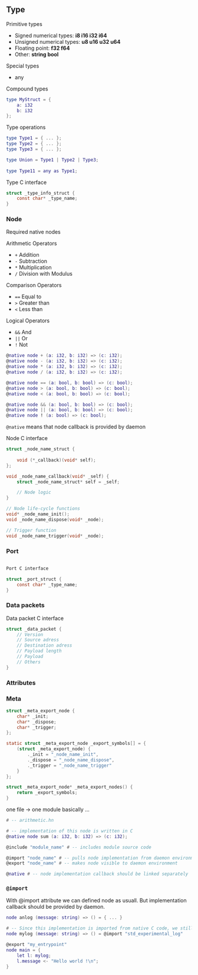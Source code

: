 ## Type

Primitive types

- Signed numerical types: **i8 i16 i32 i64**
- Unsigned numerical types: **u8 u16 u32 u64**
- Floating point: **f32 f64**
- Other: **string bool**

Special types

- any

Compound types

```lua
type MyStruct = {
    a: i32
    b: i32
};
```

Type operations
```lua
type Type1 = { ... };
type Type2 = { ... };
type Type3 = { ... };

type Union = Type1 | Type2 | Type3;
 
type Type11 = any as Type1; 
```

Type C interface

```c
struct _type_info_struct {
    const char* _type_name;
}
```

### Node

Required native nodes

Arithmetic Operators
- `+` Addition
- `-` Subtraction
- `*` Multiplication
- `/` Division with Modulus

Comparison Operators
- `==` Equal to
- `>` Greater than
- `<` Less than

Logical Operators
- `&&` And
- `||` Or
- `!` Not

```lua
@native node + (a: i32, b: i32) => (c: i32);
@native node - (a: i32, b: i32) => (c: i32);
@native node * (a: i32, b: i32) => (c: i32);
@native node / (a: i32, b: i32) => (c: i32);

@native node == (a: bool, b: bool) => (c: bool);
@native node > (a: bool, b: bool) => (c: bool);
@native node < (a: bool, b: bool) => (c: bool);

@native node && (a: bool, b: bool) => (c: bool);
@native node || (a: bool, b: bool) => (c: bool);
@native node ! (a: bool) => (c: bool);
```

```@native``` means that node callback is provided by daemon

Node C interface

```c
struct _node_name_struct {
    
    void (*_callback)(void* self);
};

void _node_name_callback(void* _self) {
    struct _node_name_struct* self = _self;

    // Node logic
}

// Node life-cycle functions
void* _node_name_init();
void _node_name_dispose(void* _node);

// Trigger function
void _node_name_trigger(void* _node);
```
### Port

```c

Port C interface

struct _port_struct {
    const char* _type_name;
}
```

### Data packets

Data packet C interface

```c
struct _data_packet {
    // Version
    // Source adress
    // Destination adress
    // Payload length
    // Payload
    // Others
}

```

### Attributes

### Meta
```c
struct _meta_export_node {
    char* _init;
    char* _dispose;
    char* _trigger;
};

static struct _meta_export_node _export_symbols[] = {
    (struct _meta_export_node) {
        ._init = "_node_name_init",
        ._dispose = "_node_name_dispose",
        ._trigger = "_node_name_trigger" 
    }
};

struct _meta_export_node* _meta_export_nodes() {
    return _export_symbols;    
}
```

one file -> one module
basically ...

```lua
# -- arithmetic.hn

# -- implementation of this node is written in C
@native node sum (a: i32, b: i32) => (c: i32);
```

```lua
@include "module_name" # -- includes module source code

@import "node_name" # -- pulls node implementation from daemon environment
@export "node_name" # -- makes node visible to daemon environment

@native # -- node implementation callback should be linked separately 
```

### ```@import```
With @import attribute we can defined node as usuall. But implementation callback should be provided by daemon.

```lua
node anlog (message: string) => () = { ... }

# -- Since this implementation is imported from native C code, we still need to specify node interface, to be able to compiles this module
node mylog (message: string) => () = @import "std_experimental_log"

@export "my_entrypoint"
node main = {
    let l: mylog;
    l.message <- "Hello world !\n";
}
```